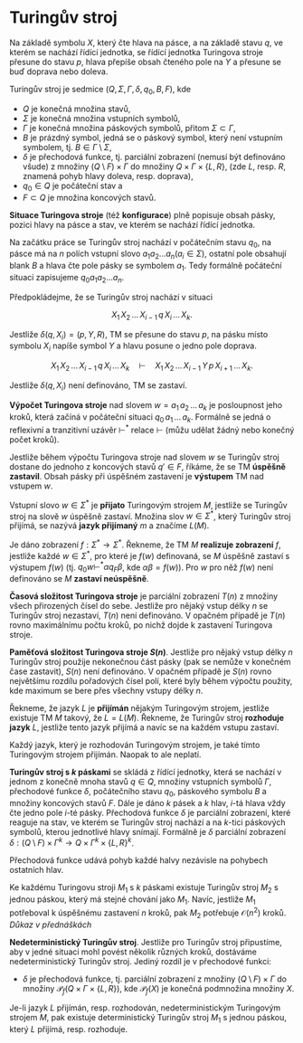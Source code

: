 # Turingův stroj

Na základě symbolu $X$, který čte hlava na pásce, a na základě stavu $q$, ve kterém se nachází řídící jednotka, se řídící jednotka Turingova stroje přesune do stavu $p$, hlava přepíše obsah čteného pole na $Y$ a přesune se buď doprava nebo doleva.

Turingův stroj je sedmice $(Q, \Sigma, \Gamma, \delta, q_0, B, F)$, kde

* $Q$ je konečná množina stavů,
* $\Sigma$ je konečná množina vstupních symbolů,
* $\Gamma$ je konečná množina páskových symbolů, přitom $\Sigma \subset \Gamma$,
* $B$ je prázdný symbol, jedná se o páskový symbol, který není vstupním symbolem, tj. $B \in \Gamma \setminus \Sigma$,
* $\delta$ je přechodová funkce, tj. parciální zobrazení (nemusí být definováno všude) z množiny $(Q \setminus F) \times \Gamma$ do množiny $Q \times \Gamma \times \{L, R \}$, (zde $L$, resp. $R$, znamená pohyb hlavy doleva, resp. doprava),
* $q_0 \in Q$ je počáteční stav a
* $F \subset Q$ je množina koncových stavů.

**Situace Turingova stroje** (též **konfigurace**) plně popisuje obsah pásky, pozici hlavy na pásce a stav, ve kterém se nachází řídící jednotka.

Na začátku práce se Turingův stroj nachází v počátečním stavu $q_0$, na pásce má na $n$ polích vstupní slovo $a_1 a_2 ... a_n (a_i \in \Sigma)$, ostatní pole obsahují blank $B$ a hlava čte pole pásky se symbolem $a_1$. Tedy formálně počáteční situaci zapisujeme $q_0 a_1 a_2 ... a_n$.

Předpokládejme, že se Turingův stroj nachází v situaci

$$X_1 \, X_2 \, ... \, X_{i - 1} \, q \, X_i \, ... \, X_k.$$

Jestliže $\delta(q, X_i) = (p, Y, R)$, TM se přesune do stavu $p$, na pásku místo symbolu $X_i$ napíše symbol $Y$ a hlavu posune o jedno pole doprava.

$$X_1 \, X_2 \, ... \, X_{i - 1} \, q \, X_i \, ... \, X_k  \quad \vdash \quad X_1 \, X_2 \, ... \, X_{i - 1} \, Y \, p \, X_{i + 1} \, ... \, X_k.$$

Jestliže $\delta(q, X_i)$ není definováno, TM se zastaví.

**Výpočet Turingova stroje** nad slovem $w = a_1 \, a_2 \, ... \, a_k$ je posloupnost jeho kroků, která začíná v počáteční situaci $q_0 \, a_1 \, ... \, a_k$. Formálně se jedná o reflexivní a tranzitivní uzávěr $\vdash^*$ relace $\vdash$ (můžu udělat žádný nebo konečný počet kroků).

Jestliže během výpočtu Turingova stroje nad slovem $w$ se Turingův stroj dostane do jednoho z koncových stavů $q' \in F$, říkáme, že se TM **úspěšně zastavil**. Obsah pásky při úspěšném zastavení je **výstupem** TM nad vstupem $w$.

Vstupní slovo $w \in \Sigma^*$ je **přijato** Turingovým strojem $M$, jestliže se Turingův stroj na slově $w$ úspěšně zastaví. Množina slov $w \in \Sigma^*$, který Turingův stroj přijímá, se nazývá **jazyk přijímaný** $m$ a značíme $L(M)$.

Je dáno zobrazení $f: \Sigma^* \rightarrow \Sigma^*$. Řekneme, že TM $M$ **realizuje zobrazení** $f$, jestliže každé $w \in \Sigma^*$, pro které je $f(w)$ definovaná, se $M$ úspěšně zastaví s výstupem $f(w)$ (tj. $q_0 w \vdash^* \alpha q_F \beta$, kde $\alpha \beta = f(w)$). Pro $w$ pro něž $f(w)$ není definováno se $M$ **zastaví neúspěšně**.

**Časová složitost Turingova stroje** je parciální zobrazení $T(n)$ z množiny všech přirozených čísel do sebe. Jestliže pro nějaký vstup délky $n$ se Turingův stroj nezastaví, $T(n)$ není definováno. V opačném případě je $T(n)$ rovno maximálnímu počtu kroků, po nichž dojde k zastavení Turingova stroje.

**Paměťová složitost Turingova stroje $S(n)$**. Jestliže pro nějaký vstup délky $n$ Turingův stroj použije nekonečnou část pásky (pak se nemůže v konečném čase zastavit), $S(n)$ není definováno. V opačném případě je $S(n)$ rovno největšímu rozdílu pořadových čísel polí, které byly během výpočtu použity, kde maximum se bere přes všechny vstupy délky $n$.

Řekneme, že jazyk $L$ je **přijímán** nějakým Turingovým strojem, jestliže existuje TM $M$ takový, že $L = L(M)$. Řekneme, že Turingův stroj **rozhoduje jazyk** $L$, jestliže tento jazyk přijímá a navíc se na každém vstupu zastaví.

Každý jazyk, který je rozhodován Turingovým strojem, je také tímto Turingovým strojem přijímán. Naopak to ale neplatí.

**Turingův stroj s $k$ páskami** se skládá z řídící jednotky, která se nachází v jednom z konečně mnoha stavů $q \in Q$, množiny vstupních symbolů $\Gamma$, přechodové funkce $\delta$, počátečního stavu $q_0$, páskového symbolu $B$ a množiny koncových stavů $F$. Dále je dáno $k$ pásek a $k$ hlav, $i$-tá hlava vždy čte jedno pole $i$-té pásky. Přechodová funkce $\delta$ je parciální zobrazení, které reaguje na stav, ve kterém se Turingův stroj nachází a na $k$-tici páskových symbolů, kterou jednotlivé hlavy snímají. Formálně je $\delta$ parciální zobrazení $\delta: (Q \setminus F) \times \Gamma^k \rightarrow Q \times \Gamma^k \times \{L, R\}^k$.

Přechodová funkce udává pohyb každé halvy nezávisle na pohybech ostatních hlav.

Ke každému Turingovu stroji $M_1$ s $k$ páskami existuje Turingův stroj $M_2$ s jednou páskou, který má stejné chování jako $M_1$. Navíc, jestliže $M_1$ potřeboval k úspěšnému zastavení $n$ kroků, pak $M_2$ potřebuje $\mathcal{O}(n^2)$ kroků. *Důkaz v přednáškách*

**Nedeterministický Turingův stroj**. Jestliže pro Turingův stroj připustíme, aby v jedné situaci mohl povést několik různých kroků, dostáváme nedeterministický Turingův stroj. Jediný rozdíl je v přechodové funkci:

* $\delta$ je přechodová funkce, tj. parciální zobrazení z množiny $(Q \setminus F) \times \Gamma$ do množiny $\mathcal{P}_f(Q \times \Gamma \times \{L, R\})$, kde $\mathcal{P}_f(X)$ je konečná podmnožina množiny $X$.

Je-li jazyk $L$ přijímán, resp. rozhodován, nedeterministickým Turingovým strojem $M$, pak existuje deterministický Turingův stroj $M_1$ s jednou páskou, který $L$ přijímá, resp. rozhoduje.
